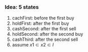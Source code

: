 
### Idea: 5 states
1. cachFirst: before the first buy
2. holdFirst: after the first buy
3. cashSecond: after the first sell
4. holdSecond: after the second buy
5. cashThird: after the second sell
6. assume $x1 \subset x2 \subset I$